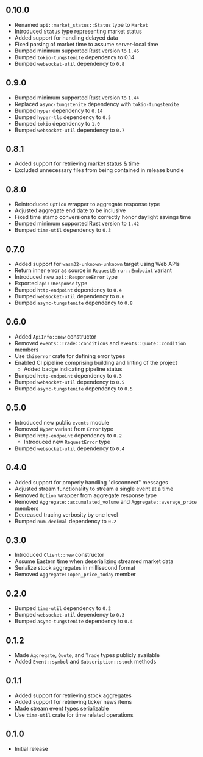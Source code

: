 0.10.0
------
- Renamed `api::market_status::Status` type to `Market`
- Introduced `Status` type representing market status
- Added support for handling delayed data
- Fixed parsing of market time to assume server-local time
- Bumped minimum supported Rust version to `1.46`
- Bumped `tokio-tungstenite` dependency to 0.14
- Bumped `websocket-util` dependency to `0.8`


0.9.0
-----
- Bumped minimum supported Rust version to `1.44`
- Replaced `async-tungstenite` dependency with `tokio-tungstenite`
- Bumped `hyper` dependency to `0.14`
- Bumped `hyper-tls` dependency to `0.5`
- Bumped `tokio` dependency to `1.0`
- Bumped `websocket-util` dependency to `0.7`


0.8.1
-----
- Added support for retrieving market status & time
- Excluded unnecessary files from being contained in release bundle


0.8.0
-----
- Reintroduced `Option` wrapper to aggregate response type
- Adjusted aggregate end date to be inclusive
- Fixed time stamp conversions to correctly honor daylight savings time
- Bumped minimum supported Rust version to `1.42`
- Bumped `time-util` dependency to `0.3`


0.7.0
-----
- Added support for `wasm32-unknown-unknown` target using Web APIs
- Return inner error as source in `RequestError::Endpoint` variant
- Introduced new `api::ResponseError` type
- Exported `api::Response` type
- Bumped `http-endpoint` dependency to `0.4`
- Bumped `websocket-util` dependency to `0.6`
- Bumped `async-tungstenite` dependency to `0.8`


0.6.0
-----
- Added `ApiInfo::new` constructor
- Removed `events::Trade::conditions` and `events::Quote::condition`
  members
- Use `thiserror` crate for defining error types
- Enabled CI pipeline comprising building and linting of the project
  - Added badge indicating pipeline status
- Bumped `http-endpoint` dependency to `0.3`
- Bumped `websocket-util` dependency to `0.5`
- Bumped `async-tungstenite` dependency to `0.5`


0.5.0
-----
- Introduced new public `events` module
- Removed `Hyper` variant from `Error` type
- Bumped `http-endpoint` dependency to `0.2`
  - Introduced new `RequestError` type
- Bumped `websocket-util` dependency to `0.4`


0.4.0
-----
- Added support for properly handling "disconnect" messages
- Adjusted stream functionality to stream a single event at a time
- Removed `Option` wrapper from aggregate response type
- Removed `Aggregate::accumulated_volume` and `Aggregate::average_price`
  members
- Decreased tracing verbosity by one level
- Bumped `num-decimal` dependency to `0.2`


0.3.0
-----
- Introduced `Client::new` constructor
- Assume Eastern time when deserializing streamed market data
- Serialize stock aggregates in millisecond format
- Removed `Aggregate::open_price_today` member


0.2.0
-----
- Bumped `time-util` dependency to `0.2`
- Bumped `websocket-util` dependency to `0.3`
- Bumped `async-tungstenite` dependency to `0.4`


0.1.2
-----
- Made `Aggregate`, `Quote`, and `Trade` types publicly available
- Added `Event::symbol` and `Subscription::stock` methods


0.1.1
-----
- Added support for retrieving stock aggregates
- Added support for retrieving ticker news items
- Made stream event types serializable
- Use `time-util` crate for time related operations


0.1.0
-----
- Initial release
